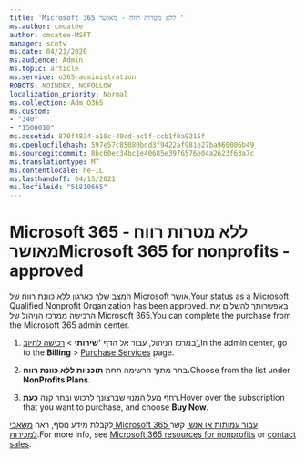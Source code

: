 ```yaml
---
title: 'Microsoft 365 ללא מטרות רווח - מאושר '
ms.author: cmcatee
author: cmcatee-MSFT
manager: scotv
ms.date: 04/21/2020
ms.audience: Admin
ms.topic: article
ms.service: o365-administration
ROBOTS: NOINDEX, NOFOLLOW
localization_priority: Normal
ms.collection: Adm_O365
ms.custom:
- "340"
- "1500010"
ms.assetid: 870f4834-a10c-49cd-ac5f-ccb1f0a9215f
ms.openlocfilehash: 597e57c85080bdd3f9422af981e27ba960006b49
ms.sourcegitcommit: 8bc60ec34bc1e40685e3976576e04a2623f63a7c
ms.translationtype: MT
ms.contentlocale: he-IL
ms.lasthandoff: 04/15/2021
ms.locfileid: "51810665"
---
```

# <a name="microsoft-365-for-nonprofits---approved"></a><span data-ttu-id="61d10-102">Microsoft 365 ללא מטרות רווח - מאושר</span><span class="sxs-lookup"><span data-stu-id="61d10-102">Microsoft 365 for nonprofits - approved</span></span>

<span data-ttu-id="61d10-103">המצב שלך כארגון ללא כוונת רווח של Microsoft אושר.</span><span class="sxs-lookup"><span data-stu-id="61d10-103">Your status as a Microsoft Qualified Nonprofit Organization has been approved.</span></span> <span data-ttu-id="61d10-104">באפשרותך להשלים את הרכישה ממרכז הניהול של Microsoft 365.</span><span class="sxs-lookup"><span data-stu-id="61d10-104">You can complete the purchase from the Microsoft 365 admin center.</span></span>

1. <span data-ttu-id="61d10-105">במרכז הניהול, עבור אל הדף **'שירותי** \> [רכישה לחיוב'.](https://go.microsoft.com/fwlink/p/?linkid=868433)</span><span class="sxs-lookup"><span data-stu-id="61d10-105">In the admin center, go to the **Billing** \> [Purchase Services](https://go.microsoft.com/fwlink/p/?linkid=868433) page.</span></span>

2. <span data-ttu-id="61d10-106">בחר מתוך הרשימה תחת **תוכניות ללא כוונת רווח.**</span><span class="sxs-lookup"><span data-stu-id="61d10-106">Choose from the list under **NonProfits Plans**.</span></span>

3. <span data-ttu-id="61d10-107">רחף מעל המנוי שברצונך לרכוש ובחר קנה **כעת**.</span><span class="sxs-lookup"><span data-stu-id="61d10-107">Hover over the subscription that you want to purchase, and choose **Buy Now**.</span></span>

<span data-ttu-id="61d10-108">לקבלת מידע נוסף, ראה [משאבי Microsoft 365 עבור עמותות או אנשי](https://www.microsoft.com/nonprofits/microsoft-365) קשר [למכירות](https://www.microsoft.com/nonprofits/contact-us).</span><span class="sxs-lookup"><span data-stu-id="61d10-108">For more info, see [Microsoft 365 resources for nonprofits](https://www.microsoft.com/nonprofits/microsoft-365) or [contact sales](https://www.microsoft.com/nonprofits/contact-us).</span></span>

